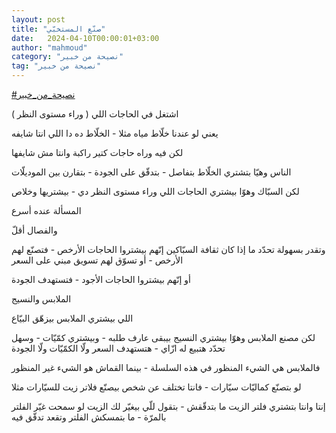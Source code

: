 ```yaml
---
layout: post
title: "صنّع المستخبّي"
date:   2024-04-10T00:00:01+03:00
author: "mahmoud"
category: "نصيحة من خبير"
tag: "نصيحة من خبير"
---
```



[<u>\#نصيحة\_من\_خبير</u>](https://www.facebook.com/hashtag/%D9%86%D8%B5%D9%8A%D8%AD%D8%A9_%D9%85%D9%86_%D8%AE%D8%A8%D9%8A%D8%B1?__eep__=6&__cft__%5b0%5d=AZVQktD44_RFSWwY-YGUrtoyx2D9HbfUiRNpkaOwLE0Fwh8prj8Iq_u7Q1ubRu_Y0D4wopPnVmyHkFTmgTkSLz1vhD5Oer591a2uEohVtx8EB4BvZA4K8ZJbbLsgZK8Ka4TpnJSYXILRDtOW49K02ON7pkppJi3N70J721QafpfcxYUjCmwYwhSz-Z0zsw5PttY&__tn__=*NK-R)




اشتغل في الحاجات اللي ( وراء مستوى النظر )




يعني لو عندنا خلّاط مياه مثلا - الخلّاط ده دا اللي انتا
شايفه

لكن فيه وراه حاجات كتير راكبة وانتا مش شايفها




الناس وهيّا بتشتري الخلّاط بتفاصل - بتدقّق على الجودة -
بتقارن بين الموديلّات

لكن السبّاك وهوّا بيشتري الحاجات اللي وراء مستوى النظر
دي - بيشتريها وخلاص

المسألة عنده أسرع

والفصال أقلّ

وتقدر بسهولة تحدّد ما إذا كان ثقافة السبّاكين إنّهم بيشتروا
الحاجات الأرخص - فتصنّع لهم الأرخص - أو تسوّق لهم تسويق مبني على
السعر

أو إنّهم بيشتروا الحاجات الأجود - فتستهدف الجودة




الملابس والنسيج

اللي بيشتري الملابس بيزهّق البيّاع

لكن مصنع الملابس وهوّا بيشتري النسيج بيبقى عارف طلبه -
وبيشتري كمّيّات - وسهل تحدّد هتبيع له ازّاي - هتستهدف السعر ولّا الكمّيّات ولّا
الجودة

فالملابس هي الشيء المنظور في هذه السلسلة - بينما القماش
هو الشيء غير المنظور




لو بتصنّع كماليّات سيّارات - فانتا تختلف عن شخص بيصنّع فلاتر
زيت للسيّارات مثلا

إنتا وانتا بتشتري فلتر الزيت ما بتدقّقش - بتقول للّي بيغيّر
لك الزيت لو سمحت غيّر الفلتر بالمرّة - ما بتمسكش الفلتر وتقعد تدقّق
فيه
